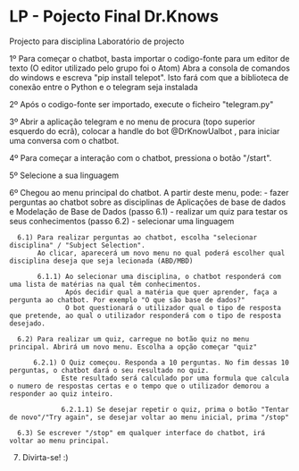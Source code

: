 # LP - Pojecto Final Dr.Knows
 Projecto para disciplina Laboratório de projecto


 1º Para começar o chatbot, basta importar o codigo-fonte para um editor de texto (O editor utilizado pelo grupo foi o Atom)
    Abra a consola de comandos do windows e escreva "pip install telepot". Isto fará com que a biblioteca de conexão entre o Python e o telegram seja instalada

 2º Após o codigo-fonte ser importado, execute o ficheiro "telegram.py"

3º Abrir a aplicação telegram e no menu de procura (topo superior esquerdo do ecrã), colocar a handle do bot @DrKnowUalbot ,
   para iniciar uma conversa  com o chatbot.

4º Para começar a interação com o chatbot, pressiona o botão "/start".

5º Selecione a sua linguagem

6º Chegou ao menu principal do chatbot. A partir deste menu, pode:
      - fazer perguntas ao chatbot sobre as disciplinas de Aplicações de base de dados e Modelação de Base de Dados (passo 6.1)
      - realizar um quiz para testar os seus conhecimentos (passo 6.2)
      - selecionar uma linguagem

      6.1) Para realizar perguntas ao chatbot, escolha "selecionar disciplina" / "Subject Selection".
           Ao clicar, aparecerá um novo menu no qual poderá escolher qual disciplina deseja que seja lecionada (ABD/MBD)

           6.1.1) Ao selecionar uma disciplina, o chatbot responderá com uma lista de matérias na qual têm conhecimentos.
                  Após decidir qual a matéria que quer aprender, faça a pergunta ao chatbot. Por exemplo "O que são base de dados?"
                  O bot questionará o utilizador qual o tipo de resposta que pretende, ao qual o utilizador responderá com o tipo de resposta desejado.

      6.2) Para realizar um quiz, carregue no botão quiz no menu principal. Abrirá um novo menu. Escolha a opção começar "quiz"

          6.2.1) O Quiz começou. Responda a 10 perguntas. No fim dessas 10 perguntas, o chatbot dará o seu resultado no quiz.
                 Este resultado será calculado por uma formula que calcula o numero de respostas certas e o tempo que o utilizador demorou a responder ao quiz inteiro.

                 6.2.1.1) Se desejar repetir o quiz, prima o botão "Tentar de novo"/"Try again", se desejar voltar ao menu inicial, prima "/stop"

      6.3) Se escrever "/stop" em qualquer interface do chatbot, irá voltar ao menu principal.

7) Divirta-se! :)
